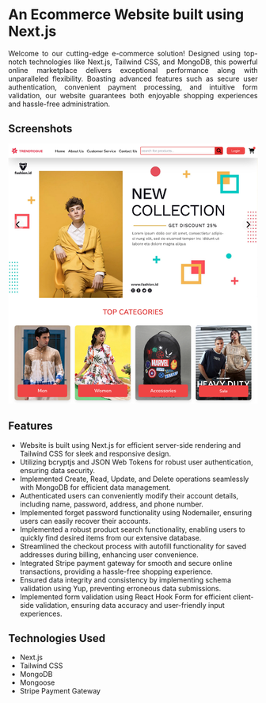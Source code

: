 <h1>An Ecommerce Website built using Next.js</h1>
<p align="justify" >Welcome to our cutting-edge e-commerce solution! Designed using top-notch technologies like Next.js, Tailwind CSS, and MongoDB, this powerful online marketplace delivers exceptional performance along with unparalleled flexibility. Boasting advanced features such as secure user authentication, convenient payment processing, and intuitive form validation, our website guarantees both enjoyable shopping experiences and hassle-free administration.</p>

## Screenshots
![alt text](screenshoot.png)

## Features
- Website is built using Next.js for efficient server-side rendering and Tailwind CSS for sleek and responsive design.
- Utilizing bcryptjs and JSON Web Tokens for robust user authentication, ensuring data security.
- Implemented Create, Read, Update, and Delete operations seamlessly with MongoDB for efficient data management.
- Authenticated users can conveniently modify their account details, including name, password, address, and phone number.
- Implemented forget password functionality using Nodemailer, ensuring users can easily recover their accounts.
- Implemented a robust product search functionality, enabling users to quickly find desired items from our extensive database.
- Streamlined the checkout process with autofill functionality for saved addresses during billing, enhancing user convenience.
- Integrated Stripe payment gateway for smooth and secure online transactions, providing a hassle-free shopping experience.
- Ensured data integrity and consistency by implementing schema validation using Yup, preventing erroneous data submissions.
- Implemented form validation using React Hook Form for efficient client-side validation, ensuring data accuracy and user-friendly input experiences.

## Technologies Used
- Next.js
- Tailwind CSS
- MongoDB
- Mongoose
- Stripe Payment Gateway